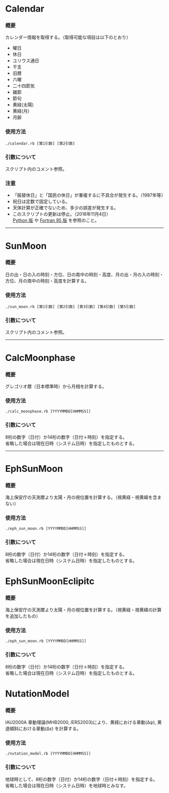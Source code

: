 Calendar
========

### 概要

カレンダー情報を取得する。（取得可能な項目は以下のとおり）

* 曜日
* 休日
* ユリウス通日
* 干支
* 旧暦
* 六曜
* 二十四節気
* 雑節
* 節句
* 黄経(太陽)
* 黄経(月)
* 月齢

### 使用方法

`./calendar.rb [第1引数] [第2引数]`

### 引数について

スクリプト内のコメント参照。

### **注意**

* 「振替休日」と「国民の休日」が重複するに不具合が発生する。（1987年等）
* 祝日は定数で固定している。
* 天体計算が正確でないため、多少の誤差が発生する。
* このスクリプトの更新は停止。（2018年11月4日）  
  [Python 版](https://github.com/komasaru/CalendarPy "komasaru/CalendarPy: Python scripts to calculate calendar.") や [Fortran 95 版](https://github.com/komasaru/CalendarF "komasaru/CalendarF: Fortran source codes to calculate calendar.") を参照のこと。

---

SunMoon
=======

### 概要

日の出・日の入の時刻・方位、日の南中の時刻・高度、月の出・月の入の時刻・方位、月の南中の時刻・高度を計算する。

### 使用方法

`./sun_moon.rb [第1引数] [第2引数] [第3引数] [第4引数] [第5引数]`

### 引数について

スクリプト内のコメント参照。

---

CalcMoonphase
=============

### 概要

グレゴリオ暦（日本標準時）から月相を計算する。

### 使用方法

`./calc_moonphase.rb [YYYYMMDD[HHMMSS]]`

### 引数について

8桁の数字（日付）か14桁の数字（日付＋時刻）を指定する。  
省略した場合は現在日時（システム日時）を指定したものとする。

---

EphSunMoon
==========

### 概要

海上保安庁の天測暦より太陽・月の視位置を計算する。（視黄経・視黄緯を含まない）

### 使用方法

`./eph_sun_moon.rb [YYYYMMDD[HHMMSS]]`

### 引数について

8桁の数字（日付）か14桁の数字（日付＋時刻）を指定する。  
省略した場合は現在日時（システム日時）を指定したものとする。

EphSunMoonEclipitc
==================

### 概要

海上保安庁の天測暦より太陽・月の視位置を計算する。（視黄経・視黄緯の計算を追加したもの）

### 使用方法

`./eph_sun_moon.rb [YYYYMMDD[HHMMSS]]`

### 引数について

8桁の数字（日付）か14桁の数字（日付＋時刻）を指定する。  
省略した場合は現在日時（システム日時）を指定したものとする。

NutationModel
=============

### 概要

IAU2000A 章動理論(MHB2000, IERS2003)により、黄経における章動(Δψ), 黄道傾斜における章動(Δε) を計算する。

### 使用方法

`./nutation_model.rb [YYYYMMDD[HHMMSS]]`

### 引数について

地球時として、8桁の数字（日付）か14桁の数字（日付＋時刻）を指定する。  
省略した場合は現在日時（システム日時）を地球時とみなす。

